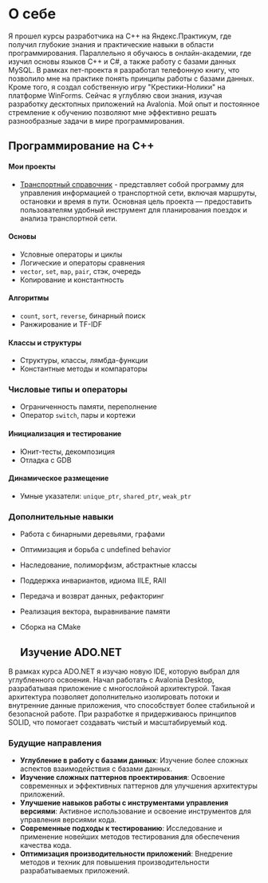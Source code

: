 # О себе
Я прошел курсы разработчика на C++ на Яндекс.Практикум, где получил глубокие знания и практические навыки в области программирования. Параллельно я обучаюсь в онлайн-академии, где изучил основы языков C++ и C#, а также работу с базами данных MySQL. В рамках пет-проекта я разработал телефонную книгу, что позволило мне на практике понять принципы работы с базами данных. Кроме того, я создал собственную игру "Крестики-Нолики" на платформе WinForms. Сейчас я углубляю свои знания, изучая разработку десктопных приложений на Avalonia. Мой опыт и постоянное стремление к обучению позволяют мне эффективно решать разнообразные задачи в мире программирования.

## Программирование на C++
#### Мои проекты
- [Транспортный справочник](https://github.com/77Kimi77/TransportCatalogue.git) - представляет собой программу для управления информацией о транспортной сети, включая маршруты, остановки и время в пути. Основная цель проекта — предоставить пользователям удобный инструмент для планирования поездок и анализа транспортной сети.

#### Основы
- Условные операторы и циклы
- Логические и операторы сравнения
- `vector`, `set`, `map`, `pair`, стэк, очередь
- Копирование и константность

#### Алгоритмы
- `count`, `sort`, `reverse`, бинарный поиск
- Ранжирование и TF-IDF

#### Классы и структуры
- Структуры, классы, лямбда-функции
- Константные методы и компараторы

### Числовые типы и операторы
- Ограниченность памяти, переполнение
- Оператор `switch`, пары и кортежи

#### Инициализация и тестирование
- Юнит-тесты, декомпозиция
- Отладка с GDB

#### Динамическое размещение
- Умные указатели: `unique_ptr`, `shared_ptr`, `weak_ptr`

### Дополнительные навыки
- Работа с бинарными деревьями, графами
- Оптимизация и борьба с undefined behavior
- Наследование, полиморфизм, абстрактные классы
- Поддержка инвариантов, идиома IILE, RAII
- Передача и возврат данных, рефакторинг
- Реализация вектора, выравнивание памяти
- Сборка на CMake

  ## Изучение ADO.NET

В рамках курса ADO.NET я изучаю новую IDE, которую выбрал для углубленного освоения. Начал работать с Avalonia Desktop, разрабатывая приложение с многослойной архитектурой. Такая архитектура позволяет дополнительно изолировать потоки и внутренние данные приложения, что способствует более стабильной и безопасной работе. При разработке я придерживаюсь принципов SOLID, что помогает создавать чистый и масштабируемый код.

### Будущие направления

- **Углубление в работу с базами данных**: Изучение более сложных аспектов взаимодействия с базами данных.
- **Изучение сложных паттернов проектирования**: Освоение современных и эффективных паттернов для улучшения архитектуры приложений.
- **Улучшение навыков работы с инструментами управления версиями**: Активное использование и освоение инструментов для управления версиями кода.
- **Современные подходы к тестированию**: Исследование и применение новейших методов тестирования для обеспечения качества кода.
- **Оптимизация производительности приложений**: Внедрение методов и техник для повышения производительности разрабатываемых приложений.


